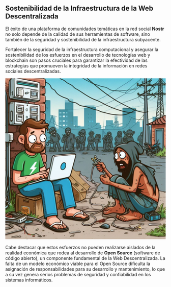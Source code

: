 ## Sostenibilidad de la Infraestructura de la Web Descentralizada


El éxito de una plataforma de comunidades temáticas en la red social **Nostr** no solo depende de la calidad de sus herramientas de software, sino también de la seguridad y sostenibilidad de la infraestructura subyacente. 

Fortalecer la seguridad de la infraestructura computacional y asegurar la sostenibilidad de los esfuerzos en el desarrollo de tecnologías web y blockchain son pasos cruciales para garantizar la efectividad de las estrategias que promueven la integridad de la información en redes sociales descentralizadas.

![Precareidad Open Source](../img/tragedy_commons_programmer.jpg)

Cabe destacar que estos esfuerzos no pueden realizarse aislados de la realidad económica que rodea al desarrollo de **Open Source** (software de código abierto), un componente fundamental de la Web Descentralizada. La falta de un modelo económico viable para el Open Source dificulta la asignación de responsabilidades para su desarrollo y mantenimiento, lo que a su vez genera serios problemas de seguridad y confiabilidad en los sistemas informáticos.